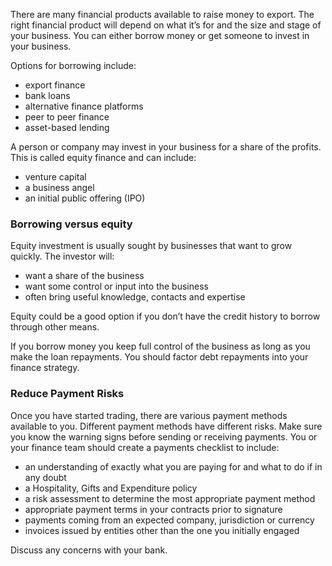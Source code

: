 There are many financial products available to raise money to export. The right financial product will depend on what it&rsquo;s for and the size and stage of your business. You can either borrow money or get someone to invest in your business.

Options for borrowing include:

* export finance
* bank loans
* alternative finance platforms
* peer to peer finance
* asset-based lending

A person or company may invest in your business for a share of the profits. This is called equity finance and can include:

* venture capital
* a business angel
* an initial public offering (IPO)

### Borrowing versus equity

Equity investment is usually sought by businesses that want to grow quickly. The investor will:

* want a share of the business
* want some control or input into the business
* often bring useful knowledge, contacts and expertise

Equity could be a good option if you don&rsquo;t have the credit history to borrow through other means.

If you borrow money you keep full control of the business as long as you make the loan repayments. You should factor debt repayments into your finance strategy.

### Reduce Payment Risks

Once you have started trading, there are various payment methods available to you. Different payment methods have different risks. Make sure you know the warning signs before sending or receiving payments. You or your finance team should create a payments checklist to include:

* an understanding of exactly what you are paying for and what to do if in any doubt
* a Hospitality, Gifts and Expenditure policy
* a risk assessment to determine the most appropriate payment method
* appropriate payment terms in your contracts prior to signature
* payments coming from an expected company, jurisdiction or currency
* invoices issued by entities other than the one you initially engaged

Discuss any concerns with your bank.
